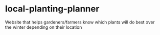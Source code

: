 # local-planting-planner
Website that helps gardeners/farmers know which plants will do best over the winter depending on their location 
